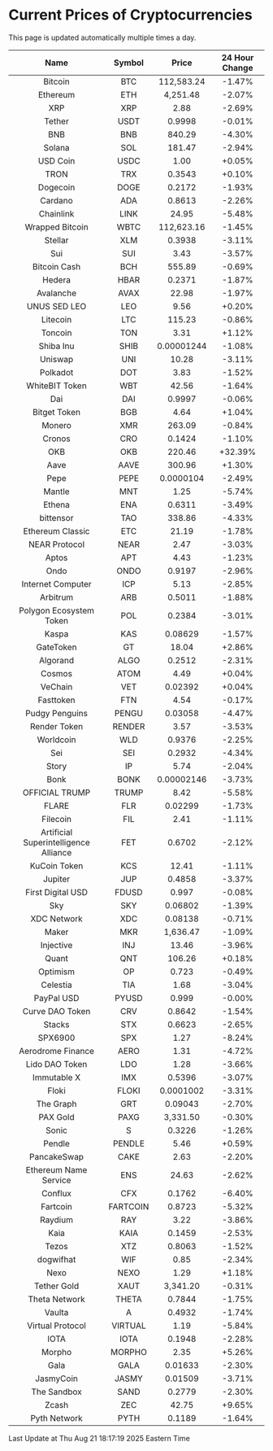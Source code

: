# Current Prices of Cryptocurrencies
This page is updated automatically multiple times a day.

| Name | Symbol | Price | 24 Hour Change |
| :---: |:---:| :---: | :---: |
| Bitcoin | BTC | 112,583.24 | -1.47% |
| Ethereum | ETH | 4,251.48 | -2.07% |
| XRP | XRP | 2.88 | -2.69% |
| Tether | USDT | 0.9998 | -0.01% |
| BNB | BNB | 840.29 | -4.30% |
| Solana | SOL | 181.47 | -2.94% |
| USD Coin | USDC | 1.00 | +0.05% |
| TRON | TRX | 0.3543 | +0.10% |
| Dogecoin | DOGE | 0.2172 | -1.93% |
| Cardano | ADA | 0.8613 | -2.26% |
| Chainlink | LINK | 24.95 | -5.48% |
| Wrapped Bitcoin | WBTC | 112,623.16 | -1.45% |
| Stellar | XLM | 0.3938 | -3.11% |
| Sui | SUI | 3.43 | -3.57% |
| Bitcoin Cash | BCH | 555.89 | -0.69% |
| Hedera | HBAR | 0.2371 | -1.87% |
| Avalanche | AVAX | 22.98 | -1.97% |
| UNUS SED LEO | LEO | 9.56 | +0.20% |
| Litecoin | LTC | 115.23 | -0.86% |
| Toncoin | TON | 3.31 | +1.12% |
| Shiba Inu | SHIB | 0.00001244 | -1.08% |
| Uniswap | UNI | 10.28 | -3.11% |
| Polkadot | DOT | 3.83 | -1.52% |
| WhiteBIT Token | WBT | 42.56 | -1.64% |
| Dai | DAI | 0.9997 | -0.06% |
| Bitget Token | BGB | 4.64 | +1.04% |
| Monero | XMR | 263.09 | -0.84% |
| Cronos | CRO | 0.1424 | -1.10% |
| OKB | OKB | 220.46 | +32.39% |
| Aave | AAVE | 300.96 | +1.30% |
| Pepe | PEPE | 0.0000104 | -2.49% |
| Mantle | MNT | 1.25 | -5.74% |
| Ethena | ENA | 0.6311 | -3.49% |
| bittensor | TAO | 338.86 | -4.33% |
| Ethereum Classic | ETC | 21.19 | -1.78% |
| NEAR Protocol | NEAR | 2.47 | -3.03% |
| Aptos | APT | 4.43 | -1.23% |
| Ondo | ONDO | 0.9197 | -2.96% |
| Internet Computer | ICP | 5.13 | -2.85% |
| Arbitrum | ARB | 0.5011 | -1.88% |
| Polygon Ecosystem Token | POL | 0.2384 | -3.01% |
| Kaspa | KAS | 0.08629 | -1.57% |
| GateToken | GT | 18.04 | +2.86% |
| Algorand | ALGO | 0.2512 | -2.31% |
| Cosmos | ATOM | 4.49 | +0.04% |
| VeChain | VET | 0.02392 | +0.04% |
| Fasttoken | FTN | 4.54 | -0.17% |
| Pudgy Penguins | PENGU | 0.03058 | -4.47% |
| Render Token | RENDER | 3.57 | -3.53% |
| Worldcoin | WLD | 0.9376 | -2.25% |
| Sei | SEI | 0.2932 | -4.34% |
| Story | IP | 5.74 | -2.04% |
| Bonk | BONK | 0.00002146 | -3.73% |
| OFFICIAL TRUMP | TRUMP | 8.42 | -5.58% |
| FLARE | FLR | 0.02299 | -1.73% |
| Filecoin | FIL | 2.41 | -1.11% |
| Artificial Superintelligence Alliance | FET | 0.6702 | -2.12% |
| KuCoin Token | KCS | 12.41 | -1.11% |
| Jupiter | JUP | 0.4858 | -3.37% |
| First Digital USD | FDUSD | 0.997 | -0.08% |
| Sky | SKY | 0.06802 | -1.39% |
| XDC Network | XDC | 0.08138 | -0.71% |
| Maker | MKR | 1,636.47 | -1.09% |
| Injective | INJ | 13.46 | -3.96% |
| Quant | QNT | 106.26 | +0.18% |
| Optimism | OP | 0.723 | -0.49% |
| Celestia | TIA | 1.68 | -3.04% |
| PayPal USD | PYUSD | 0.999 | -0.00% |
| Curve DAO Token | CRV | 0.8642 | -1.54% |
| Stacks | STX | 0.6623 | -2.65% |
| SPX6900 | SPX | 1.27 | -8.24% |
| Aerodrome Finance | AERO | 1.31 | -4.72% |
| Lido DAO Token | LDO | 1.28 | -3.66% |
| Immutable X | IMX | 0.5396 | -3.07% |
| Floki | FLOKI | 0.0001002 | -3.31% |
| The Graph | GRT | 0.09043 | -2.70% |
| PAX Gold | PAXG | 3,331.50 | -0.30% |
| Sonic | S | 0.3226 | -1.26% |
| Pendle | PENDLE | 5.46 | +0.59% |
| PancakeSwap | CAKE | 2.63 | -2.20% |
| Ethereum Name Service | ENS | 24.63 | -2.62% |
| Conflux | CFX | 0.1762 | -6.40% |
| Fartcoin | FARTCOIN | 0.8723 | -5.32% |
| Raydium | RAY | 3.22 | -3.86% |
| Kaia | KAIA | 0.1459 | -2.53% |
| Tezos | XTZ | 0.8063 | -1.52% |
| dogwifhat | WIF | 0.85 | -2.34% |
| Nexo | NEXO | 1.29 | +1.18% |
| Tether Gold | XAUT | 3,341.20 | -0.31% |
| Theta Network | THETA | 0.7844 | -1.75% |
| Vaulta | A | 0.4932 | -1.74% |
| Virtual Protocol | VIRTUAL | 1.19 | -5.84% |
| IOTA | IOTA | 0.1948 | -2.28% |
| Morpho | MORPHO | 2.35 | +5.26% |
| Gala | GALA | 0.01633 | -2.30% |
| JasmyCoin | JASMY | 0.01509 | -3.71% |
| The Sandbox | SAND | 0.2779 | -2.30% |
| Zcash | ZEC | 42.75 | +9.65% |
| Pyth Network | PYTH | 0.1189 | -1.64% |

Last Update at Thu Aug 21 18:17:19 2025 Eastern Time